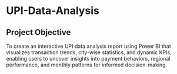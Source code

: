 # UPI-Data-Analysis
## Project Objective
To create an interactive UPI data analysis report using Power BI that visualizes transaction trends, city-wise statistics, and dynamic KPIs, enabling users to uncover insights into payment behaviors, regional performance, and monthly patterns for informed decision-making.
